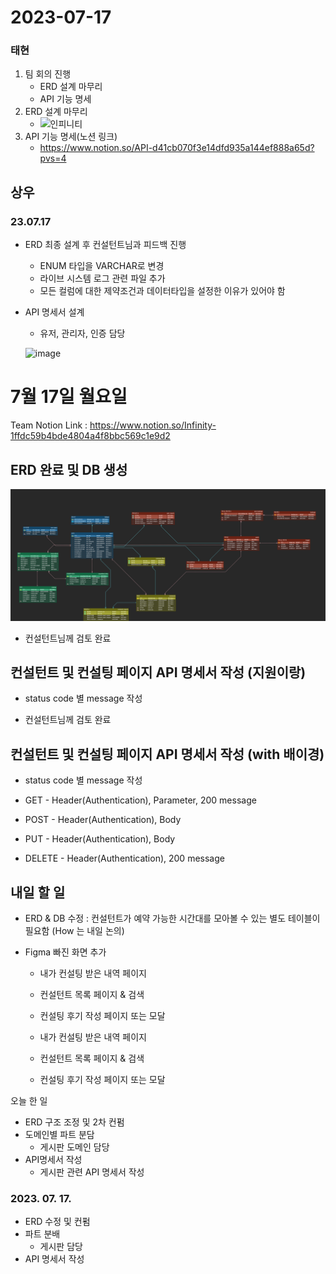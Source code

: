 # 2023-07-17

### 태현
1. 팀 회의 진행
    - ERD 설계 마무리
    - API 기능 명세
2. ERD 설계 마무리
    - ![인피니티](https://github.com/SeungWook0502/Algorithm/assets/83438780/dd25b16a-d3f8-4145-a238-72d62acb082c)
3. API 기능 명세(노션 링크)
    - https://www.notion.so/API-d41cb070f3e14dfd935a144ef888a65d?pvs=4

## 상우


### 23.07.17 
- ERD 최종 설계 후 컨설턴트님과 피드백 진행
    - ENUM 타입을 VARCHAR로 변경
    - 라이브 시스템 로그 관련 파일 추가
    - 모든 컬럼에 대한 제약조건과 데이터타입을 설정한 이유가 있어야 함

- API 명세서 설계
    - 유저, 관리자, 인증 담당

    ![image](https://github.com/NeverEndingJava/Effective-Java/assets/37575974/31f361d8-04cc-41bd-ab54-c015b8814f5f)


# 7월 17일 월요일
Team Notion Link : https://www.notion.so/Infinity-1ffdc59b4bde4804a4f8bbc569c1e9d2

## ERD 완료 및 DB 생성

<img src = "./img/230717_ERD.png">

* 컨설턴트님께 검토 완료

## 컨설턴트 및 컨설팅 페이지 API 명세서 작성 (지원이랑)
* status code 별 message 작성

* 컨설턴트님께 검토 완료

## 컨설턴트 및 컨설팅 페이지 API 명세서 작성 (with 배이경)
* status code 별 message 작성 

* GET - Header(Authentication), Parameter, 200 message
* POST - Header(Authentication), Body
* PUT - Header(Authentication), Body
* DELETE - Header(Authentication), 200 message

## 내일 할 일
* ERD & DB 수정 : 컨설턴트가 예약 가능한 시간대를 모아볼 수 있는 별도 테이블이 필요함 (How 는 내일 논의)
* Figma 빠진 화면 추가

    * 내가 컨설팅 받은 내역 페이지
    * 컨설턴트 목록 페이지 & 검색
    * 컨설팅 후기 작성 페이지 또는 모달

    * 내가 컨설팅 받은 내역 페이지 
    * 컨설턴트 목록 페이지 & 검색
    * 컨설팅 후기 작성 페이지 또는 모달

오늘 한 일
- ERD 구조 조정 및 2차 컨펌
- 도메인별 파트 분담
    - 게시판 도메인 담당
- API명세서 작성
    - 게시판 관련 API 명세서 작성

### 2023. 07. 17.

- ERD 수정 및 컨펌
- 파트 분배
  - 게시판 담당
- API 명세서 작성


